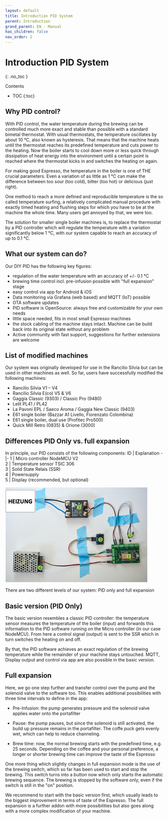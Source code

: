 ```yaml
---
layout: default
title: Introduction PID System
parent: Introduction
grand_parent: EN - Manual
has_children: false
nav_order: 2
---
```


# Introduction PID System
{: .no_toc }

Contents

* TOC
{:toc}

## Why PID control?

With PID control, the water temperature during the brewing can be controlled much more exact and stable than possible with a standard bimetal thermostat. With usual thermostats, the temperature oscillates by about 10 °C, also known as hysteresis. That means that the machine heats until the thermostat reaches its predefined temperature and cuts power to the heating. Now the boiler starts to cool down  more or less quick through dissipation of heat energy into the environment until a certain point is reached where the thermostat kicks in and switches the heating on again.

For making good Espresso, the temperature in the boiler is one of THE crucial parameters. Even a variation of as little as 1 °C can make the difference between too sour (too cold), bitter (too hot) or delicious (just right).  

One method to reach a more defined and reproducible temperature is the so called temperature surfing, a relatively complicated manual procedure with exactly timed heating and flushing steps for which you have to be at the machine the whole time. Many users get annoyed by that, we were too.

The solution for smaller single boiler machines is, to replace the thermostat by a PID controller which will regulate the temperature with a variation significantly below 1 °C, with our system capable to reach an accuracy of up to 0.1 °C.



## What our system can do?

Our DIY PID has the following key figures:

* regulation of the water temperature with an accuracy of +/- 0.1 °C
* brewing time control incl. pre-infusion possible with "full expansion" stage
* easy control via app for Android & iOS
* Data monitoring via Grafana (web based) and MQTT (IoT) possible
* OTA software updates
* PID software is OpenSource: always free and customizable for your own needs
* little space needed, fits in most small Espresso machines
* the stock cabling of the machine stays intact. Machine can be build back into its original state without any problem
* Active community with fast support, suggestions for further extensions are welcome
 

## List of modified machines

Our system was originally developed for use in the Rancilio Silvia but can be used in other machines as well. So far, users have successfully modified the following machines:


 * Rancilio Silvia V1 – V4
 * Rancilio Silvia E(co) V5 & V6
 * Gaggia Classic (9303) / Classic Pro (9480)
 * Lelit PL41 / PL42
 * La Pavoni EPL / Saeco Aroma / Gaggia New Classic (9403)
 * E61 single boiler (Bazzar A1 Livello, Fiorenzato Colombina)
 * E61 single boiler, dual use (Profitec Pro500)
 * Quick Mill Retro (0835) & Orione (3000)

## Differences PID Only vs. full expansion

In principle, our PID consists of the following components:
ID | Explanation
-|-
1 | Micro controller NodeMCU V2                 
2 | Temperature sensor TSIC 306                 
3 | Solid State Relais (SSR)                       
4 | Powersupply               
5 | Display (recommended, but optional)      

![Trockenaufbau](../../img/trockenaufbau.png)


There are two different levels of our system: PID only and full expansion


## Basic version (PID Only)

The basic version resembles a classic PID controller: the temperature sensor measures the temperature of the boiler (input) and forwards this information to the PID software running on the Micro controller (in our case NodeMCU). From here a control signal (output) is sent to the SSR which in turn switches the heating on and off. 

By that, the PID software achieves an exact regulation of the brewing temperature while the remainder of your machine stays untouched. MQTT, Display output and control via app are also possible in the basic version. 


## Full expansion

Here, we go one step further and transfer control over the pump and the solenoid valve to the software too. This enables additional possibilities with three time intervals to define in the app:


* Pre-Infusion: the pump generates pressure and the solenoid valve applies water onto the portafilter

* Pause: the pump pauses, but since the solenoid is still activated, the build up pressure remains in the portafilter. The coffe puck gets evenly wet, which can help to reduce channeling.

* Brew time: now, the normal brewing starts with the predefined time, e.g. 25 seconds. Depending on the coffee and your personal preference, a longer or shorter brewing time can improve the taste of the Espresso


One more thing which slightly changes in full expansion mode is the use of the brewing switch, which so far has been used to start and stop the brewing. This switch turns into a button now which only starts the automatic brewing sequence. The brewing is stopped by the software only, even if the switch is still in the "on" position.

We recommend to start with the basic version first, which usually leads to the biggest improvement in terms of taste of the Espresso. The full expansion is a further addon with more possibilities but also goes along with a more complex modification of your machine.

